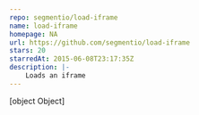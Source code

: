 ```yaml
---
repo: segmentio/load-iframe
name: load-iframe
homepage: NA
url: https://github.com/segmentio/load-iframe
stars: 20
starredAt: 2015-06-08T23:17:35Z
description: |-
    Loads an iframe
---
```


[object Object]
